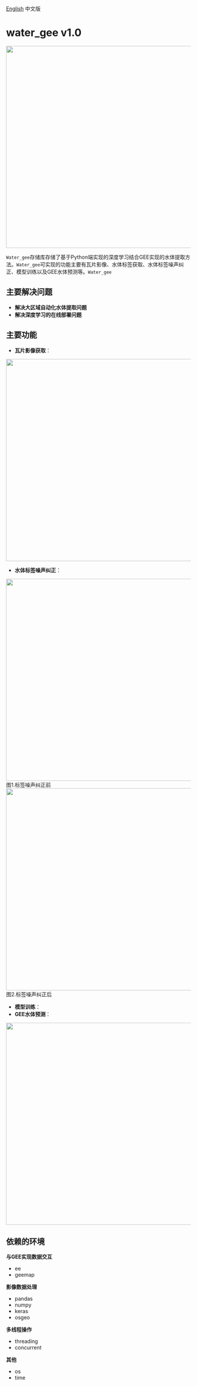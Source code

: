[English](README.md) 中文版
# water_gee v1.0
<img src="https://github.com/ni1o1/transbigdata/raw/main/docs/source/_static/logo-wordmark-dark.png" style="width:550px">

`Water_gee`存储库存储了基于Python端实现的深度学习结合GEE实现的水体提取方法。`Water_gee`可实现的功能主要有瓦片影像、水体标签获取、水体标签噪声纠正、模型训练以及GEE水体预测等。`Water_gee`

## 主要解决问题

* **解决大区域自动化水体提取问题**
* **解决深度学习的在线部署问题**

## 主要功能

* **瓦片影像获取**：
<img src="https://github.com/CaryLee17/water_gee/blob/main/images/tile_images.png" style="width:550px">

* **水体标签噪声纠正**：
<img src="https://github.com/CaryLee17/water_gee/blob/main/images/mask.png" style="width:550px">
图1.标签噪声纠正前
<img src="https://github.com/CaryLee17/water_gee/blob/main/images/label.png" style="width:550px">
图2.标签噪声纠正后

* **模型训练**：
* **GEE水体预测**：
<img src="https://github.com/ni1o1/transbigdata/raw/main/docs/source/_static/logo-wordmark-dark.png" style="width:550px">

## 依赖的环境

**与GEE实现数据交互**
* ee
* geemap

**影像数据处理**
* pandas
* numpy
* keras
* osgeo

**多线程操作**
* threading
* concurrent

**其他**
* os
* time
